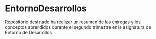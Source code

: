 # EntornoDesarrollos
Repositorio destinado ha realizar un resumen de las entregas y los conceptos aprendidos durante el segundo trimestre en la asignatura de Entorno de Desarrollos
<br>
